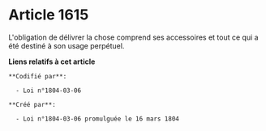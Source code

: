 # Article 1615

L'obligation de délivrer la chose comprend ses accessoires et tout ce qui a été destiné à son usage perpétuel.

**Liens relatifs à cet article**

	**Codifié par**:

	  - Loi n°1804-03-06

	**Créé par**:

	  - Loi n°1804-03-06 promulguée le 16 mars 1804
